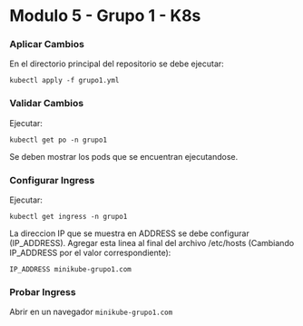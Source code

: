 # Modulo 5 - Grupo 1 - K8s

### Aplicar Cambios

En el directorio principal del repositorio se debe ejecutar:

`kubectl apply -f grupo1.yml`

### Validar Cambios

Ejecutar:

`kubectl get po -n grupo1`

Se deben mostrar los pods que se encuentran ejecutandose.

### Configurar Ingress

Ejecutar:

`kubectl get ingress -n grupo1`

La direccion IP que se muestra en ADDRESS se debe configurar (IP_ADDRESS).
Agregar esta linea al final del archivo /etc/hosts (Cambiando IP_ADDRESS por el valor correspondiente):

`IP_ADDRESS minikube-grupo1.com`


### Probar Ingress

Abrir en un navegador `minikube-grupo1.com`
